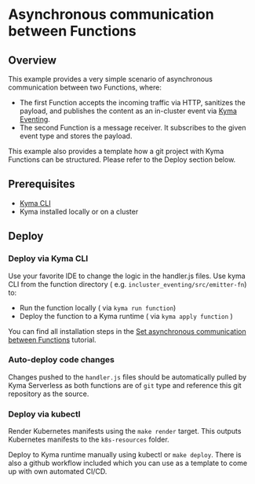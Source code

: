 # Asynchronous communication between Functions

## Overview

This example provides a very simple scenario of asynchronous communication between two Functions, where: 
- The first Function accepts the incoming traffic via HTTP, sanitizes the payload, and publishes the content as an in-cluster event via [Kyma Eventing](https://kyma-project.io/docs/kyma/latest/01-overview/main-areas/eventing/).
- The second Function is a message receiver. It subscribes to the given event type and stores the payload.

This example also provides a template how a git project with Kyma Functions can be structured. Please refer to the Deploy section below.

## Prerequisites

* [Kyma CLI](https://github.com/kyma-project/cli)
* Kyma installed locally or on a cluster

## Deploy
### Deploy via Kyma CLI

Use your favorite IDE to change the logic in the handler.js files.
Use kyma CLI from the function directory ( e.g. `incluster_eventing/src/emitter-fn`) to:
 - Run the function locally ( via `kyma run function`) 
 - Deploy the function to a Kyma runtime ( via `kyma apply function` )

You can find all installation steps in the [Set asynchronous communication between Functions](https://github.com/kyma-project/kyma/blob/b783d9e6dffc47c0e3c31923aff62371b0a46779/docs/03-tutorials/00-serverless/svls-11-set-asynchronous-connection-of-functions.md) tutorial.


### Auto-deploy code changes
Changes pushed to the `handler.js` files should be automatically pulled by Kyma Serverless as both functions are of `git` type and reference this git repository as the source.

### Deploy via kubectl

Render Kubernetes manifests using the `make render` target. This outputs Kubernetes manifests to the `k8s-resources` folder.

Deploy to Kyma runtime manually using kubectl or `make deploy`.
There is also a github workflow included which you can use as a template to come up with own automated CI/CD.



